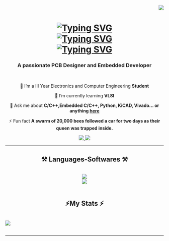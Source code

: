 <img align="right" src="https://visitor-badge.laobi.icu/badge?page_id=Prerak8880.Prerak8880" /><br/>

<h1 align="center">
   <a href="https://github.com/Prerak8880">
       <img src="https://readme-typing-svg.demolab.com?font=Georgia&size=36&duration=2000&pause=100&color=FF671F&random=false&width=500&height=50&lines=¡Hola!;" alt="Typing SVG" /><br/>
       <img src="https://readme-typing-svg.demolab.com?font=Georgia&size=36&duration=2000&pause=100&color=FFFFFF&random=false&width=500&height=52&lines=This+is+Prerak;" alt="Typing SVG" /><br/>
       <img src="https://readme-typing-svg.demolab.com?font=Georgia&size=36&duration=2000&pause=100&color=046A38&random=false&width=500&height=60&lines=Glad+to+see+you!😊" alt="Typing SVG" /><br/>
</a>
</h1>

<h3 align="center">A passionate PCB Designer and Embedded Developer</h3>

<br/>

<div align="center">
 
 🔭 I’m a III Year Electronics and Computer Engineering **Student**
 
 🌱 I’m currently learning **VLSI**

💬 Ask me about **C/C++,Embedded C/C++, Python, KiCAD, Vivado... or anything [here](https://github.com/Prerak8880/Prerak8880/issues)**

⚡ Fun fact **A swarm of 20,000 bees followed a car for two days as their queen was trapped inside.**

 </div>
 
<div align="center"> 
  <a href="mailto:pkshakya8880@gmail.com">
    <img src="https://img.shields.io/badge/Gmail-333333?style=for-the-badge&logo=gmail&logoColor=red" />
  </a>
  <a href="https://www.linkedin.com/in/prerak-7aa8a0228" target="_blank">
    <img src="https://img.shields.io/badge/LinkedIn-0077B5?style=for-the-badge&logo=linkedin&logoColor=white" target="_blank" />
  </a>
  
</div>

 <hr/>
 
<h2 align="center">⚒️ Languages-Softwares ⚒️</h2>
<br/>
<div align="center">
     <img src="https://skillicons.dev/icons?i=python,c,cpp" /><br/>
     <img src="https://skillicons.dev/icons?i=vscode,github,arduino"/>
</div>

<br/>

<h2 align="center">⚡My Stats ⚡</h2>
<br>
<a href="https://github.com/Prerak8880">
    <img src="https://github-stats-alpha.vercel.app/api?username=Prerak8880&cc=22272e&tc=37BCF6&ic=fff&bc=0000">
</a>
<br/><br/>

<hr/>




  






